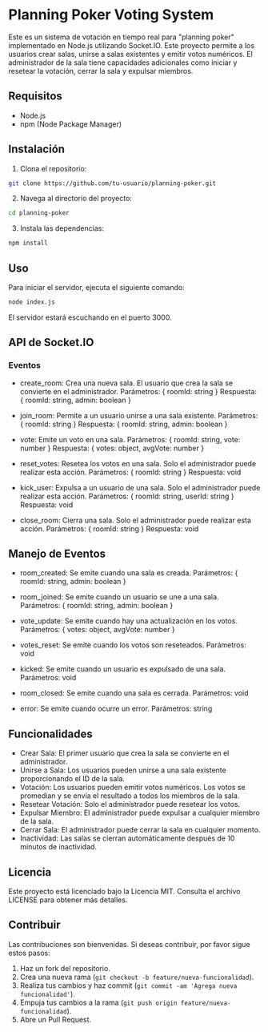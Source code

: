 # Planning Poker Voting System

Este es un sistema de votación en tiempo real para "planning poker" implementado en Node.js utilizando Socket.IO. Este proyecto permite a los usuarios crear salas, unirse a salas existentes y emitir votos numéricos. El administrador de la sala tiene capacidades adicionales como iniciar y resetear la votación, cerrar la sala y expulsar miembros.

## Requisitos

- Node.js
- npm (Node Package Manager)

## Instalación

1. Clona el repositorio:

```bash
git clone https://github.com/tu-usuario/planning-poker.git
```

2. Navega al directorio del proyecto:
```bash
cd planning-poker
```

3) Instala las dependencias:
```bash
npm install
```

## Uso
Para iniciar el servidor, ejecuta el siguiente comando:

```bash
node index.js
```
El servidor estará escuchando en el puerto 3000.

## API de Socket.IO
### Eventos
- create_room: Crea una nueva sala. El usuario que crea la sala se convierte en el administrador.
Parámetros: { roomId: string }
Respuesta: { roomId: string, admin: boolean }

- join_room: Permite a un usuario unirse a una sala existente.
Parámetros: { roomId: string }
Respuesta: { roomId: string, admin: boolean }

- vote: Emite un voto en una sala.
Parámetros: { roomId: string, vote: number }
Respuesta: { votes: object, avgVote: number }

- reset_votes: Resetea los votos en una sala. Solo el administrador puede realizar esta acción.
Parámetros: { roomId: string }
Respuesta: void

- kick_user: Expulsa a un usuario de una sala. Solo el administrador puede realizar esta acción.
Parámetros: { roomId: string, userId: string }
Respuesta: void

- close_room: Cierra una sala. Solo el administrador puede realizar esta acción.
Parámetros: { roomId: string }
Respuesta: void

## Manejo de Eventos
- room_created: Se emite cuando una sala es creada.
Parámetros: { roomId: string, admin: boolean }

- room_joined: Se emite cuando un usuario se une a una sala.
Parámetros: { roomId: string, admin: boolean }

- vote_update: Se emite cuando hay una actualización en los votos.
Parámetros: { votes: object, avgVote: number }

- votes_reset: Se emite cuando los votos son reseteados.
Parámetros: void

- kicked: Se emite cuando un usuario es expulsado de una sala.
Parámetros: void

- room_closed: Se emite cuando una sala es cerrada.
Parámetros: void

- error: Se emite cuando ocurre un error.
Parámetros: string

## Funcionalidades
- Crear Sala: El primer usuario que crea la sala se convierte en el administrador.
- Unirse a Sala: Los usuarios pueden unirse a una sala existente proporcionando el ID de la sala.
- Votación: Los usuarios pueden emitir votos numéricos. Los votos se promedian y se envía el resultado a todos los miembros de la sala.
- Resetear Votación: Solo el administrador puede resetear los votos.
- Expulsar Miembro: El administrador puede expulsar a cualquier miembro de la sala.
- Cerrar Sala: El administrador puede cerrar la sala en cualquier momento.
- Inactividad: Las salas se cierran automáticamente después de 10 minutos de inactividad.

## Licencia
Este proyecto está licenciado bajo la Licencia MIT. Consulta el archivo LICENSE para obtener más detalles.

## Contribuir

Las contribuciones son bienvenidas. Si deseas contribuir, por favor sigue estos pasos:

1. Haz un fork del repositorio.
2. Crea una nueva rama (`git checkout -b feature/nueva-funcionalidad`).
3. Realiza tus cambios y haz commit (`git commit -am 'Agrega nueva funcionalidad'`).
4. Empuja tus cambios a la rama (`git push origin feature/nueva-funcionalidad`).
5. Abre un Pull Request.

